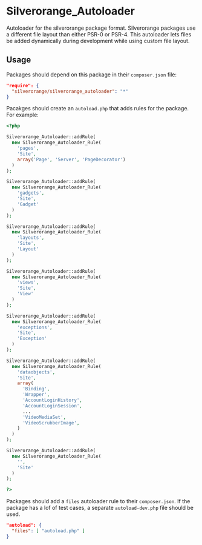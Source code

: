 Silverorange_Autoloader
=======================
Autoloader for the silverorange package format. Silverorange packages use a
different file layout than either PSR-0 or PSR-4. This autoloader lets files be
added dynamically during development while using custom file layout.

Usage
-----
Packages should depend on this package in their `composer.json` file:

```json
"require": {
  "silverorange/silverorange_autoloader": "*"
}
```

Pacakges should create an `autoload.php` that adds rules for the package. For
example:

```php
<?php

Silverorange_Autoloader::addRule(
  new Silverorange_Autoloader_Rule(
    'pages',
    'Site',
    array('Page', 'Server', 'PageDecorator')
  )
);

Silverorange_Autoloader::addRule(
  new Silverorange_Autoloader_Rule(
    'gadgets',
    'Site',
    'Gadget'
  )
);

Silverorange_Autoloader::addRule(
  new Silverorange_Autoloader_Rule(
    'layouts',
    'Site',
    'Layout'
  )
);

Silverorange_Autoloader::addRule(
  new Silverorange_Autoloader_Rule(
    'views',
    'Site',
    'View'
  )
);

Silverorange_Autoloader::addRule(
  new Silverorange_Autoloader_Rule(
    'exceptions',
    'Site',
    'Exception'
  )
);

Silverorange_Autoloader::addRule(
  new Silverorange_Autoloader_Rule(
    'dataobjects',
    'Site',
    array(
      'Binding',
      'Wrapper',
      'AccountLoginHistory',
      'AccountLoginSession',
      ...
      'VideoMediaSet',
      'VideoScrubberImage',
    )
  )
);

Silverorange_Autoloader::addRule(
  new Silverorange_Autoloader_Rule(
    '',
    'Site'
  )
);

?>
```

Packages should add a `files` autoloader rule to their `composer.json`. If the
package has a lof of test cases, a separate `autoload-dev.php` file should be used.

```json
"autoload": {
  "files": [ "autoload.php" ]
}
```
